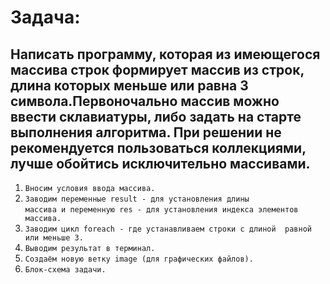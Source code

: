 # Задача:
## Написать программу, которая из имеющегося массива строк формирует массив из строк, длина которых меньше или равна 3 символа.Первоночально массив можно ввести склавиатуры, либо задать на старте выполнения алгоритма. При решении не рекомендуется пользоваться коллекциями, лучше обойтись исключительно массивами.

1. `Вносим условия ввода массива.`
2. `Заводим переменные result - для установления длины`        
    `массива и переменную res - для установления индекса элементов массива.`
3. `Заводим цикл foreach - где устанавливаем строки с длиной  равной или меньше 3.`
4. `Выводим результат в терминал.`
5. `Создаём новую ветку image (для графических файлов).`
6. `Блок-схема задачи.`